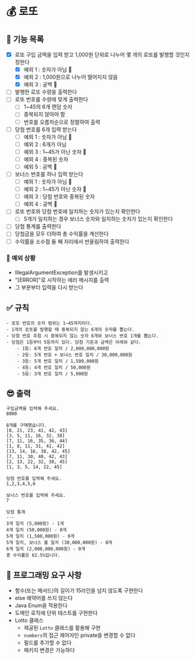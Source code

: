 # 💰 로또 

## 📝 기능 목록
- [x] 로또 구입 금액을 입력 받고 1,000원 단위로 나누어 몇 개의 로또를 발행할 것인지 정한다
  - [x] 예외 1 : 숫자가 아님 🩵
  - [x] 예외 2 : 1,000원으로 나누어 떨어지지 않음
  - [x] 예외 3 : 공백 🤍
- [ ] 발행한 로또 수량을 출력한다
- [ ] 로또 번호를 수량에 맞게 출력한다
  - [ ] 1~45의 6개 랜덤 숫자
  - [ ] 중복되지 않아야 함
  - [ ] 번호를 오름차순으로 정렬하여 출력
- [ ] 당첨 번호를 6개 입력 받는다
  - [ ] 예외 1 : 숫자가 아님 🩵
  - [ ] 예외 2 : 6개가 아님
  - [ ] 예외 3 : 1~45가 아닌 숫자 💚
  - [ ] 예외 4 : 중복된 숫자
  - [ ] 예외 5 : 공백 🤍
- [ ] 보너스 번호를 하나 입력 받는다
  - [ ] 예외 1 : 숫자가 아님 🩵
  - [ ] 예외 2 : 1~45가 아닌 숫자 💚
  - [ ] 예외 3 : 당첨 번호와 중복된 숫자
  - [ ] 예외 4 : 공백 🤍
- [ ] 로또 번호와 당첨 번호에 일치하는 숫자가 있는지 확인한다
  - [ ] 5개가 일치하는 경우 보너스 숫자와 일치하는 숫자가 있는지 확인한다
- [ ] 당첨 통계를 출력한다
- [ ] 당첨금을 모두 더하여 총 수익률을 계산한다
- [ ] 수익률을 소수점 둘 째 자리에서 반올림하여 출력한다

### 👿 예외 상황
  - IllegalArgumentException를 발생시키고
  - "[ERROR]"로 시작하는 에러 메시지를 출력
  - 그 부분부터 입력을 다시 받는다

## ✅ 규칙
~~~
- 로또 번호의 숫자 범위는 1~45까지이다.
- 1개의 로또를 발행할 때 중복되지 않는 6개의 숫자를 뽑는다.
- 당첨 번호 추첨 시 중복되지 않는 숫자 6개와 보너스 번호 1개를 뽑는다.
- 당첨은 1등부터 5등까지 있다. 당첨 기준과 금액은 아래와 같다.
    - 1등: 6개 번호 일치 / 2,000,000,000원
    - 2등: 5개 번호 + 보너스 번호 일치 / 30,000,000원
    - 3등: 5개 번호 일치 / 1,500,000원
    - 4등: 4개 번호 일치 / 50,000원
    - 5등: 3개 번호 일치 / 5,000원
~~~

## 😎 출력
~~~
구입금액을 입력해 주세요.
8000

8개를 구매했습니다.
[8, 21, 23, 41, 42, 43] 
[3, 5, 11, 16, 32, 38] 
[7, 11, 16, 35, 36, 44] 
[1, 8, 11, 31, 41, 42] 
[13, 14, 16, 38, 42, 45] 
[7, 11, 30, 40, 42, 43] 
[2, 13, 22, 32, 38, 45] 
[1, 3, 5, 14, 22, 45]

당첨 번호를 입력해 주세요.
1,2,3,4,5,6

보너스 번호를 입력해 주세요.
7

당첨 통계
---
3개 일치 (5,000원) - 1개
4개 일치 (50,000원) - 0개
5개 일치 (1,500,000원) - 0개
5개 일치, 보너스 볼 일치 (30,000,000원) - 0개
6개 일치 (2,000,000,000원) - 0개
총 수익률은 62.5%입니다.
~~~

## 🎯 프로그래밍 요구 사항
- 함수(또는 메서드)의 길이가 15라인을 넘지 않도록 구현한다
- else 예약어를 쓰지 않는다
- Java Enum을 적용한다
- 도메인 로직에 단위 테스트를 구현한다
- Lotto 클래스
  - 제공된 `Lotto` 클래스를 활용해 구현
  - `numbers`의 접근 제어자인 private을 변경할 수 없다
  - 필드를 추가할 수 없다
  - 패키지 변경은 가능하다